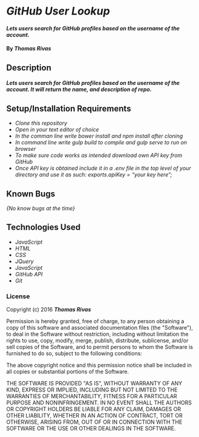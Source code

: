 # _GitHub User Lookup_

#### _Lets users search for GitHub profiles based on the username of the account._

#### By _**Thomas Rivas**_

## Description

#### _Lets users search for GitHub profiles based on the username of the account. It will return the name, and description of repo._


## Setup/Installation Requirements

* _Clone this repository_
* _Open in your text editor of choice_
* _In the comman line write bower install and npm install after cloning_
* _In command line write gulp build to compile and gulp serve to run on browser_
* _To make sure code works as intended download own API key from GitHub_
* _Once API key is obtained include it in a .env file in the top level of your directory and use it as such:
exports.apiKey = “your key here”;_


## Known Bugs

_{No know bugs at the time}_

## Technologies Used

* _JavaScript_
* _HTML_
* _CSS_
* _JQuery_
* _JavaScript_
* _GitHub API_
* _Git_



### License

Copyright (c) 2016 **_Thomas Rivas_**

Permission is hereby granted, free of charge, to any person obtaining a copy of this software and associated documentation files (the "Software"), to deal in the Software without restriction, including without limitation the rights to use, copy, modify, merge, publish, distribute, sublicense, and/or sell copies of the Software, and to permit persons to whom the Software is furnished to do so, subject to the following conditions:

The above copyright notice and this permission notice shall be included in all copies or substantial portions of the Software.

THE SOFTWARE IS PROVIDED "AS IS", WITHOUT WARRANTY OF ANY KIND, EXPRESS OR IMPLIED, INCLUDING BUT NOT LIMITED TO THE WARRANTIES OF MERCHANTABILITY, FITNESS FOR A PARTICULAR PURPOSE AND NONINFRINGEMENT. IN NO EVENT SHALL THE AUTHORS OR COPYRIGHT HOLDERS BE LIABLE FOR ANY CLAIM, DAMAGES OR OTHER LIABILITY, WHETHER IN AN ACTION OF CONTRACT, TORT OR OTHERWISE, ARISING FROM, OUT OF OR IN CONNECTION WITH THE SOFTWARE OR THE USE OR OTHER DEALINGS IN THE SOFTWARE.
